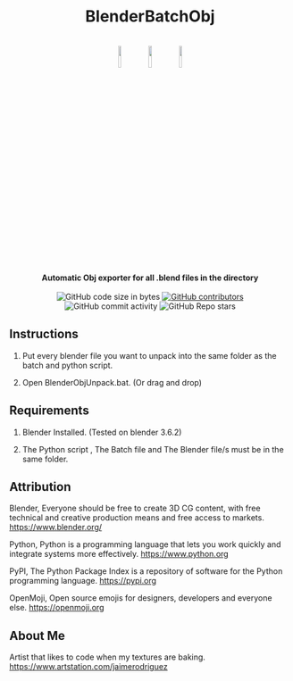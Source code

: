 <h1 align="center">BlenderBatchObj</h1>

<br />

<div align="center">

<img src="https://github.com/jaime-rodriguez-art/BlenderBatchObj/blob/main/images/robot.svg" width=10% height=10%>
<img src="https://github.com/jaime-rodriguez-art/BlenderBatchObj/blob/main/images/moai.svg" width=10% height=10%>
<img src="https://github.com/jaime-rodriguez-art/BlenderBatchObj/blob/main/images/robot.svg" width=10% height=10%>

</div>

<br />

<div align="center">
  <strong>Automatic Obj exporter for all .blend files in the directory</strong>
</div>

<br />

<div align="center">
  <img alt="GitHub code size in bytes" src="https://img.shields.io/github/languages/code-size/jaime-rodriguez-art/BlenderBatchObj">
  <a href="https://github.com/jaime-rodriguez-art/BlenderBatchObj/graphs/contributors"><img alt="GitHub contributors" src="https://img.shields.io/github/contributors/jaime-rodriguez-art/BlenderBatchObj"></a>
  <img alt="GitHub commit activity" src="https://img.shields.io/github/commit-activity/m/jaime-rodriguez-art/BlenderBatchObj">
  <img alt="GitHub Repo stars" src="https://img.shields.io/github/stars/jaime-rodriguez-art/BlenderBatchObj">
</div>

## Instructions

1. Put every blender file you want to unpack into the same folder as the batch and python script.

2. Open BlenderObjUnpack.bat. (Or drag and drop)
   
## Requirements

1. Blender Installed. (Tested on blender 3.6.2)

2. The Python script , The Batch file and The Blender file/s must be in the same folder.

## Attribution

Blender, Everyone should be free to create 3D CG content, with free technical and creative production means and free access to markets. https://www.blender.org/

Python, Python is a programming language that lets you work quickly
and integrate systems more effectively. https://www.python.org

PyPI, The Python Package Index is a repository of software for the Python programming language. https://pypi.org

OpenMoji, Open source emojis for designers, developers and everyone else. https://openmoji.org

## About Me

Artist that likes to code when my textures are baking. https://www.artstation.com/jaimerodriguez 
